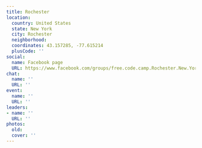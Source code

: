 ```yaml
---
title: Rochester
location:
  country: United States
  state: New York
  city: Rochester
  neighborhood: 
  coordinates: 43.157285, -77.615214
  plusCode: ''
social:
  name: Facebook page
  URL: https://www.facebook.com/groups/free.code.camp.Rochester.New.York
chat:
  name: ''
  URL: ''
event:
  name: ''
  URL: ''
leaders:
- name: ''
  URL: ''
photos:
  old: 
  cover: ''
---
```

